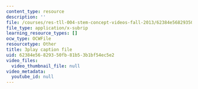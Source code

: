 ```yaml
---
content_type: resource
description: ''
file: /courses/res-tll-004-stem-concept-videos-fall-2013/62384e56829350fb81b53b1bf54ec5e2_0BDi0d1j7u0.vtt
file_type: application/x-subrip
learning_resource_types: []
ocw_type: OCWFile
resourcetype: Other
title: 3play caption file
uid: 62384e56-8293-50fb-81b5-3b1bf54ec5e2
video_files:
  video_thumbnail_file: null
video_metadata:
  youtube_id: null
---
```

